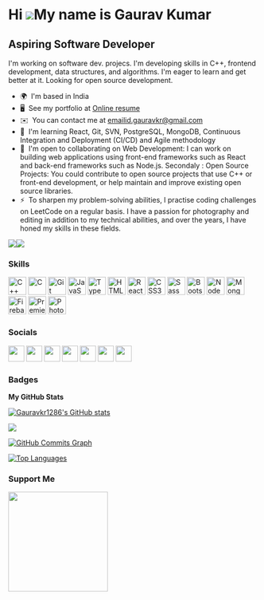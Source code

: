 Hi ![](https://user-images.githubusercontent.com/18350557/176309783-0785949b-9127-417c-8b55-ab5a4333674e.gif)My name is Gaurav Kumar
====================================================================================================================================

Aspiring Software Developer
---------------------------

I'm working on software dev. projecs. I'm developing skills in C++, frontend development, data structures, and algorithms. I'm eager to learn and get better at it. Looking for open source development.

* 🌍  I'm based in India
* 🖥️  See my portfolio at [Online resume](http://gauravkr1286.github.io/GauravPortfolio.github.io/#)
* ✉️  You can contact me at [emailid.gauravkr@gmail.com](mailto:emailid.gauravkr@gmail.com)
* 🧠  I'm learning React, Git, SVN, PostgreSQL, MongoDB, Continuous Integration and Deployment (CI/CD) and Agile methodology
* 🤝  I'm open to collaborating on Web Development: I can work on building web applications using front-end frameworks such as React and back-end frameworks such as Node.js. Secondaly : Open Source Projects: You could contribute to open source projects that use C++ or front-end development, or help maintain and improve existing open source libraries.
* ⚡  To sharpen my problem-solving abilities, I practise coding challenges on LeetCode on a regular basis. I have a passion for photography and editing in addition to my technical abilities, and over the years, I have honed my skills in these fields.

<a href="https://www.github.com/Gauravkr1286" target="_blank" rel="noreferrer"><img
src="https://img.shields.io/github/followers/Gauravkr1286?logo=github&style=for-the-badge&color=ec4899&labelColor=ffffff" /></a><a href="https://www.twitter.com/Gaurav_on_BLUE" target="_blank" rel="noreferrer"><img
src="https://img.shields.io/twitter/follow/Gaurav_on_BLUE?logo=twitter&style=for-the-badge&color=ec4899&labelColor=ffffff"
/></a>

### Skills


<p align="left">
<a href="https://docs.microsoft.com/en-us/cpp/?view=msvc-170" target="_blank" rel="noreferrer"><img src="https://raw.githubusercontent.com/danielcranney/readme-generator/main/public/icons/skills/cplusplus-colored.svg" width="36" height="36" alt="C++" /></a>
<a href="https://docs.microsoft.com/en-us/cpp/?view=msvc-170" target="_blank" rel="noreferrer"><img src="https://raw.githubusercontent.com/danielcranney/readme-generator/main/public/icons/skills/c-colored.svg" width="36" height="36" alt="C" /></a>
<a href="https://git-scm.com/" target="_blank" rel="noreferrer"><img src="https://raw.githubusercontent.com/danielcranney/readme-generator/main/public/icons/skills/git-colored.svg" width="36" height="36" alt="Git" /></a>
<a href="https://developer.mozilla.org/en-US/docs/Web/JavaScript" target="_blank" rel="noreferrer"><img src="https://raw.githubusercontent.com/danielcranney/readme-generator/main/public/icons/skills/javascript-colored.svg" width="36" height="36" alt="JavaScript" /></a>
<a href="https://www.typescriptlang.org/" target="_blank" rel="noreferrer"><img src="https://raw.githubusercontent.com/danielcranney/readme-generator/main/public/icons/skills/typescript-colored.svg" width="36" height="36" alt="TypeScript" /></a>
<a href="https://developer.mozilla.org/en-US/docs/Glossary/HTML5" target="_blank" rel="noreferrer"><img src="https://raw.githubusercontent.com/danielcranney/readme-generator/main/public/icons/skills/html5-colored.svg" width="36" height="36" alt="HTML5" /></a>
<a href="https://reactjs.org/" target="_blank" rel="noreferrer"><img src="https://raw.githubusercontent.com/danielcranney/readme-generator/main/public/icons/skills/react-colored.svg" width="36" height="36" alt="React" /></a>
<a href="https://www.w3.org/TR/CSS/#css" target="_blank" rel="noreferrer"><img src="https://raw.githubusercontent.com/danielcranney/readme-generator/main/public/icons/skills/css3-colored.svg" width="36" height="36" alt="CSS3" /></a>
<a href="https://sass-lang.com/" target="_blank" rel="noreferrer"><img src="https://raw.githubusercontent.com/danielcranney/readme-generator/main/public/icons/skills/sass-colored.svg" width="36" height="36" alt="Sass" /></a>
<a href="https://getbootstrap.com/" target="_blank" rel="noreferrer"><img src="https://raw.githubusercontent.com/danielcranney/readme-generator/main/public/icons/skills/bootstrap-colored.svg" width="36" height="36" alt="Bootstrap" /></a>
<a href="https://nodejs.org/en/" target="_blank" rel="noreferrer"><img src="https://raw.githubusercontent.com/danielcranney/readme-generator/main/public/icons/skills/nodejs-colored.svg" width="36" height="36" alt="NodeJS" /></a>
<a href="https://www.mongodb.com/" target="_blank" rel="noreferrer"><img src="https://raw.githubusercontent.com/danielcranney/readme-generator/main/public/icons/skills/mongodb-colored.svg" width="36" height="36" alt="MongoDB" /></a>
<a href="https://firebase.google.com/" target="_blank" rel="noreferrer"><img src="https://raw.githubusercontent.com/danielcranney/readme-generator/main/public/icons/skills/firebase-colored.svg" width="36" height="36" alt="Firebase" /></a>
<a href="https://www.adobe.com/uk/products/premiere.html" target="_blank" rel="noreferrer"><img src="https://raw.githubusercontent.com/danielcranney/readme-generator/main/public/icons/skills/premierepro-colored.svg" width="36" height="36" alt="Premiere Pro" /></a>
<a href="https://www.adobe.com/uk/products/photoshop.html" target="_blank" rel="noreferrer"><img src="https://raw.githubusercontent.com/danielcranney/readme-generator/main/public/icons/skills/photoshop-colored.svg" width="36" height="36" alt="Photoshop" /></a>
</p>


### Socials

<p align="left"> <a href="https://www.dev.to/gauravkumar09" target="_blank" rel="noreferrer"><img src="https://raw.githubusercontent.com/danielcranney/readme-generator/main/public/icons/socials/devdotto.svg" width="32" height="32" /></a> <a href="https://discord.com/users/Gaurav.21#7946" target="_blank" rel="noreferrer"><img src="https://raw.githubusercontent.com/danielcranney/readme-generator/main/public/icons/socials/discord.svg" width="32" height="32" /></a> <a href="https://www.github.com/Gauravkr1286" target="_blank" rel="noreferrer"><img src="https://raw.githubusercontent.com/danielcranney/readme-generator/main/public/icons/socials/github.svg" width="32" height="32" /></a> <a href="https://hashnode.com/@Gauravkr.hashnode.dev" target="_blank" rel="noreferrer"><img src="https://raw.githubusercontent.com/danielcranney/readme-generator/main/public/icons/socials/hashnode.svg" width="32" height="32" /></a> <a href="http://www.instagram.com/gaurav._kummar/" target="_blank" rel="noreferrer"><img src="https://raw.githubusercontent.com/danielcranney/readme-generator/main/public/icons/socials/instagram.svg" width="32" height="32" /></a> <a href="https://www.linkedin.com/in/gaurav-kumar-68373a202/" target="_blank" rel="noreferrer"><img src="https://raw.githubusercontent.com/danielcranney/readme-generator/main/public/icons/socials/linkedin.svg" width="32" height="32" /></a> <a href="https://www.twitter.com/Gaurav_on_BLUE" target="_blank" rel="noreferrer"><img src="https://raw.githubusercontent.com/danielcranney/readme-generator/main/public/icons/socials/twitter.svg" width="32" height="32" /></a></p>

### Badges

<b>My GitHub Stats</b>

<a href="http://www.github.com/Gauravkr1286"><img src="https://github-readme-stats.vercel.app/api?username=Gauravkr1286&show_icons=true&hide=&count_private=true&title_color=000000&text_color=0f172a&icon_color=ec4899&bg_color=ffffff&hide_border=true&show_icons=true" alt="Gauravkr1286's GitHub stats" /></a>

<a href="http://www.github.com/Gauravkr1286"><img src="https://github-readme-streak-stats.herokuapp.com/?user=Gauravkr1286&stroke=0f172a&background=ffffff&ring=000000&fire=000000&currStreakNum=0f172a&currStreakLabel=000000&sideNums=0f172a&sideLabels=0f172a&dates=0f172a&hide_border=true" /></a>

<a href="http://www.github.com/Gauravkr1286"><img src="https://github-readme-activity-graph.cyclic.app/graph?username=Gauravkr1286&bg_color=ffffff&color=0f172a&line=ec4899&point=0f172a&area_color=ffffff&area=true&hide_border=true&custom_title=GitHub%20Commits%20Graph" alt="GitHub Commits Graph" /></a>

<a href="https://github.com/Gauravkr1286" align="left"><img src="https://github-readme-stats.vercel.app/api/top-langs/?username=Gauravkr1286&langs_count=10&title_color=000000&text_color=0f172a&icon_color=ec4899&bg_color=ffffff&hide_border=true&locale=en&custom_title=Top%20%Languages" alt="Top Languages" /></a>

### Support Me

<a href="https://www.buymeacoffee.com/gaurav.kmr"><img src="https://cdn.buymeacoffee.com/buttons/v2/default-yellow.png" width="200" /></a>
